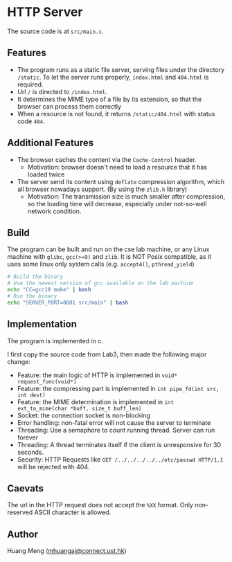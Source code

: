 # HTTP Server

The source code is at `src/main.c`.

## Features

* The program runs as a static file server, serving files under the directory `/static`. To let the server runs properly, `index.html` and `404.html` is required.
* Url `/` is directed to `/index.html`. 
* It determines the MIME type of a file by its extension, so that the browser can process them correctly
* When a resource is not found, it returns `/static/404.html` with status code `404`.

## Additional Features

* The browser caches the content via the `Cache-Control` header.
    * Motivation: browser doesn't need to load a resource that it has loaded twice
* The server send its content using `deflate` compression algorithm, which all browser nowadays support. (By using the `zlib.h` library)
    * Motivation: The transmission size is much smaller after compression, so the loading time will decrease, especially under not-so-well network condition.

## Build

The program can be built and run on the cse lab machine, or any Linux machine with `glibc`, `gcc(>=9)` and `zlib`. It is NOT Posix compatible, as it uses some linux only system calls (e.g. `accept4()`, `pthread_yield`)

```bash
# Build the binary
# Use the newest version of gcc available on the lab machine
echo "CC=gcc10 make" | bash
# Run the binary
echo "SERVER_PORT=8081 src/main" | bash
```

## Implementation

The program is implemented in c. 

I first copy the source code from Lab3, then made the following major change:

* Feature: the main logic of HTTP is implemented in `void* request_func(void*)`
* Feature: the compressing part is implemented in `int pipe_fd(int src, int dest)`
* Feature: the MIME determination is implemented in `int ext_to_mime(char *buff, size_t buff_len)`
* Socket: the connection socket is non-blocking
* Error handling: non-fatal error will not cause the server to terminate
* Threading: Use a semaphore to count running thread. Server can run forever
* Threading: A thread terminates itself if the client is unresponsive for 30 seconds.
* Security: HTTP Requests like `GET /../../../../../etc/passwd HTTP/1.1` will be rejected with 404.

## Caevats

The url in the HTTP request does not accept the `%XX` format. Only non-reserved ASCII character is allowed. 

## Author

Huang Meng (mhuangaj@connect.ust.hk)